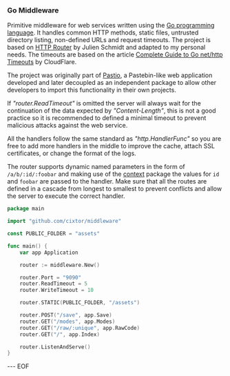### Go Middleware

Primitive middleware for web services written using the [Go programming language](https://golang.org/). It handles common HTTP methods, static files, untrusted directory listing, non-defined URLs and request timeouts. The project is based on [HTTP Router](https://github.com/julienschmidt/httprouter) by Julien Schmidt and adapted to my personal needs. The timeouts are based on the article [Complete Guide to Go net/http Timeouts](https://blog.cloudflare.com/the-complete-guide-to-golang-net-http-timeouts/) by CloudFlare.

The project was originally part of [Pastio](https://github.com/cixtor/pastio), a Pastebin-like web application developed and later decoupled as an independent package to allow other developers to import this functionality in their own projects.

If _"router.ReadTimeout"_ is omitted the server will always wait for the continuation of the data expected by _"Content-Length"_, this is not a good practice so it is recommended to defined a minimal timeout to prevent malicious attacks against the web service.

All the handlers follow the same standard as _"http.HandlerFunc"_ so you are free to add more handlers in the middle to improve the cache, attach SSL certificates, or change the format of the logs.

The router supports dynamic named parameters in the form of `/a/b/:id/:foobar` and making use of the [context](https://golang.org/pkg/context/) package the values for `id` and `foobar` are passed to the handler. Make sure that all the routes are defined in a cascade from longest to smallest to prevent conflicts and allow the server to execute the correct handler.

```go
package main

import "github.com/cixtor/middleware"

const PUBLIC_FOLDER = "assets"

func main() {
    var app Application

    router := middleware.New()

    router.Port = "9090"
    router.ReadTimeout = 5
    router.WriteTimeout = 10

    router.STATIC(PUBLIC_FOLDER, "/assets")

    router.POST("/save", app.Save)
    router.GET("/modes", app.Modes)
    router.GET("/raw/:unique", app.RawCode)
    router.GET("/", app.Index)

    router.ListenAndServe()
}
```

--- EOF
